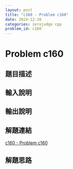 ```yaml
---
layout: post
title: "c160 - Problem c160"
date: 2024-12-20
categories: zerojudge cpp
problem_id: c160
---
```


# Problem c160

## 題目描述



## 輸入說明



## 輸出說明



## 解題連結

[c160 - Problem c160](https://zerojudge.tw/ShowProblem?problemid=c160)

## 解題思路

